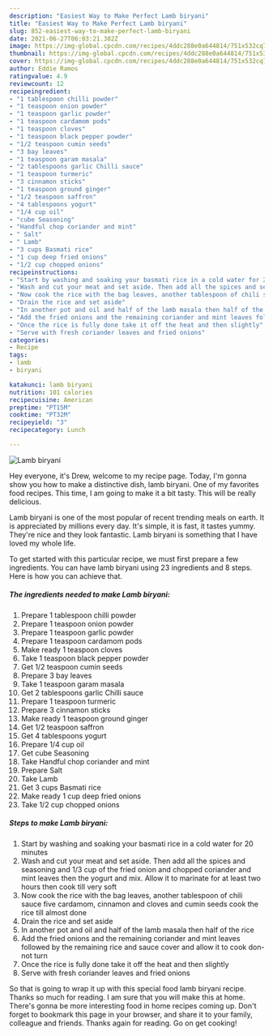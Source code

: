```yaml
---
description: "Easiest Way to Make Perfect Lamb biryani"
title: "Easiest Way to Make Perfect Lamb biryani"
slug: 852-easiest-way-to-make-perfect-lamb-biryani
date: 2021-06-27T06:03:21.382Z
image: https://img-global.cpcdn.com/recipes/4ddc288e0a644814/751x532cq70/lamb-biryani-recipe-main-photo.jpg
thumbnail: https://img-global.cpcdn.com/recipes/4ddc288e0a644814/751x532cq70/lamb-biryani-recipe-main-photo.jpg
cover: https://img-global.cpcdn.com/recipes/4ddc288e0a644814/751x532cq70/lamb-biryani-recipe-main-photo.jpg
author: Eddie Ramos
ratingvalue: 4.9
reviewcount: 12
recipeingredient:
- "1 tablespoon chilli powder"
- "1 teaspoon onion powder"
- "1 teaspoon garlic powder"
- "1 teaspoon cardamom pods"
- "1 teaspoon cloves"
- "1 teaspoon black pepper powder"
- "1/2 teaspoon cumin seeds"
- "3 bay leaves"
- "1 teaspoon garam masala"
- "2 tablespoons garlic Chilli sauce"
- "1 teaspoon turmeric"
- "3 cinnamon sticks"
- "1 teaspoon ground ginger"
- "1/2 teaspoon saffron"
- "4 tablespoons yogurt"
- "1/4 cup oil"
- "cube Seasoning"
- "Handful chop coriander and mint"
- " Salt"
- " Lamb"
- "3 cups Basmati rice"
- "1 cup deep fried onions"
- "1/2 cup chopped onions"
recipeinstructions:
- "Start by washing and soaking your basmati rice in a cold water for 20 minutes"
- "Wash and cut your meat and set aside. Then add all the spices and seasoning and 1/3 cup of the fried onion and chopped coriander and mint leaves then the yogurt and mix. Allow it to marinate for at least two hours then cook till very soft"
- "Now cook the rice with the bag leaves, another tablespoon of chili sauce five cardamom, cinnamon and cloves and cumin seeds cook the rice till almost done"
- "Drain the rice and set aside"
- "In another pot and oil and half of the lamb masala then half of the rice"
- "Add the fried onions and the remaining coriander and mint leaves followed by the remaining rice and sauce cover and allow it to cook don-not turn"
- "Once the rice is fully done take it off the heat and then slightly"
- "Serve with fresh coriander leaves and fried onions"
categories:
- Recipe
tags:
- lamb
- biryani

katakunci: lamb biryani 
nutrition: 101 calories
recipecuisine: American
preptime: "PT15M"
cooktime: "PT32M"
recipeyield: "3"
recipecategory: Lunch

---
```



![Lamb biryani](https://img-global.cpcdn.com/recipes/4ddc288e0a644814/751x532cq70/lamb-biryani-recipe-main-photo.jpg)

Hey everyone, it's Drew, welcome to my recipe page. Today, I'm gonna show you how to make a distinctive dish, lamb biryani. One of my favorites food recipes. This time, I am going to make it a bit tasty. This will be really delicious.



Lamb biryani is one of the most popular of recent trending meals on earth. It is appreciated by millions every day. It's simple, it is fast, it tastes yummy. They're nice and they look fantastic. Lamb biryani is something that I have loved my whole life.


To get started with this particular recipe, we must first prepare a few ingredients. You can have lamb biryani using 23 ingredients and 8 steps. Here is how you can achieve that.

<!--inarticleads1-->

##### The ingredients needed to make Lamb biryani:

1. Prepare 1 tablespoon chilli powder
1. Prepare 1 teaspoon onion powder
1. Prepare 1 teaspoon garlic powder
1. Prepare 1 teaspoon cardamom pods
1. Make ready 1 teaspoon cloves
1. Take 1 teaspoon black pepper powder
1. Get 1/2 teaspoon cumin seeds
1. Prepare 3 bay leaves
1. Take 1 teaspoon garam masala
1. Get 2 tablespoons garlic Chilli sauce
1. Prepare 1 teaspoon turmeric
1. Prepare 3 cinnamon sticks
1. Make ready 1 teaspoon ground ginger
1. Get 1/2 teaspoon saffron
1. Get 4 tablespoons yogurt
1. Prepare 1/4 cup oil
1. Get cube Seasoning
1. Take Handful chop coriander and mint
1. Prepare  Salt
1. Take  Lamb
1. Get 3 cups Basmati rice
1. Make ready 1 cup deep fried onions
1. Take 1/2 cup chopped onions




<!--inarticleads2-->

##### Steps to make Lamb biryani:

1. Start by washing and soaking your basmati rice in a cold water for 20 minutes
1. Wash and cut your meat and set aside. Then add all the spices and seasoning and 1/3 cup of the fried onion and chopped coriander and mint leaves then the yogurt and mix. Allow it to marinate for at least two hours then cook till very soft
1. Now cook the rice with the bag leaves, another tablespoon of chili sauce five cardamom, cinnamon and cloves and cumin seeds cook the rice till almost done
1. Drain the rice and set aside
1. In another pot and oil and half of the lamb masala then half of the rice
1. Add the fried onions and the remaining coriander and mint leaves followed by the remaining rice and sauce cover and allow it to cook don-not turn
1. Once the rice is fully done take it off the heat and then slightly
1. Serve with fresh coriander leaves and fried onions




So that is going to wrap it up with this special food lamb biryani recipe. Thanks so much for reading. I am sure that you will make this at home. There's gonna be more interesting food in home recipes coming up. Don't forget to bookmark this page in your browser, and share it to your family, colleague and friends. Thanks again for reading. Go on get cooking!
